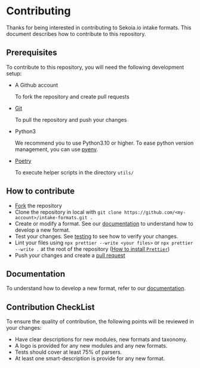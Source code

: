 # Contributing

Thanks for being interested in contributing to Sekoia.io intake formats. This document describes how to contribute to this repository.

## Prerequisites

To contribute to this repository, you will need the following development setup:

- A Github account

  To fork the repository and create pull requests

- [Git](https://git-scm.com/)

  To pull the repository and push your changes

- Python3

  We recommend you to use Python3.10 or higher.
  To ease python version management, you can use [pyenv](https://github.com/pyenv/pyenv#installation).

- [Poetry](https://python-poetry.org/docs/#installation)

  To execute helper scripts in the directory `utils/`

## How to contribute

- [Fork](https://github.com/SEKOIA-IO/intake-formats/fork) the repository
- Clone the repository in local with `git clone https://github.com/<my-account>/intake-formats.git .`
- Create or modify a format. See our [documentation](#documentation) to understand how to develop a new format.
- Test your changes. See [testing](doc/testing.md) to see how to verify your changes.
- Lint your files using `npx prettier --write <your files>` or `npx prettier --write .` at the root of the repository ([How to install `Prettier`](https://prettier.io/docs/en/install.html))
- Push your changes and create a [pull request](https://github.com/SEKOIA-IO/intake-formats/compare)

## <a id="documentation"></a> Documentation

To understand how to develop a new format, refer to our [documentation](doc/README.md).

## Contribution CheckList

To ensure the quality of contribution, the following points will be reviewed in your changes:

- Have clear descriptions for new modules, new formats and taxonomy.
- A logo is provided for any new modules and any new formats.
- Tests should cover at least 75% of parsers.
- At least one smart-description is provide for any new format.
